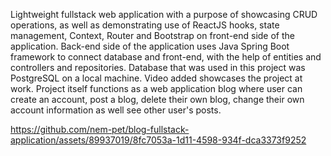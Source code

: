 Lightweight fullstack web application with a purpose of showcasing CRUD operations, as well as demonstrating use of ReactJS hooks, state management, Context, Router and Bootstrap on front-end side of the application. Back-end side of the application uses Java Spring Boot framework to connect database and front-end, with the help of entities and controllers and repositories. Database that was used in this project was PostgreSQL on a local machine. Video added showcases the project at work. Project itself functions as a web application blog where user can create an account, post a blog, delete their own blog, change their own account information as well see other user's posts.

https://github.com/nem-pet/blog-fullstack-application/assets/89937019/8fc7053a-1d11-4598-934f-dca3373f9252

